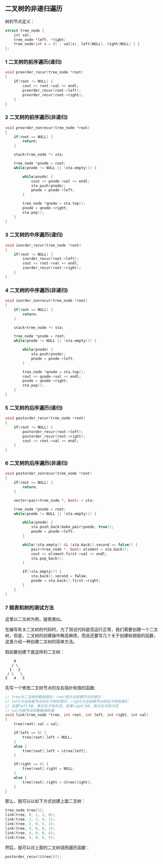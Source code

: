 ## 二叉树的非递归遍历

树的节点定义：

``` C++
struct tree_node {
	int val;
	tree_node *left, *right;
	tree_node(int x = 0) : val(x), left(NULL), right(NULL) { }
};
```

### 1 二叉树的前序遍历(递归)

``` C++
void preorder_recur(tree_node *root)
{
	if(root != NULL) {
		cout << root->val << endl;
		preorder_recur(root->left);
		preorder_recur(root->right);
	}
}
```

### 2 二叉树的前序遍历(非递归)

``` C++
void preorder_nonrecur(tree_node *root)
{
	if(root == NULL) {
		return;
	}

	stack<tree_node *> sta;

	tree_node *pnode = root;
	while(pnode != NULL || !sta.empty()) {

		while(pnode) {
			cout << pnode->val << endl;
			sta.push(pnode);
			pnode = pnode->left;
		}

		tree_node *qnode = sta.top();
		pnode = qnode->right;
		sta.pop();
	}
}
```

### 3 二叉树的中序遍历(递归)

``` C++
void inorder_recur(tree_node *root)
{
	if(root != NULL) {
		inorder_recur(root->left);
		cout << root->val << endl;
		inorder_recur(root->right);
	}
}
```

### 4 二叉树的中序遍历(非递归)

``` C++
void inorder_nonrecur(tree_node *root)
{
	if(root == NULL) {
		return;
	}

	stack<tree_node *> sta;

	tree_node *pnode = root;
	while(pnode != NULL || !sta.empty()) {

		while(pnode) {
			sta.push(pnode);
			pnode = pnode->left;
		}

		tree_node *qnode = sta.top();
		cout << qnode->val << endl;
		pnode = qnode->right;
		sta.pop();
	}
}
```

### 5 二叉树的后序遍历(递归)

``` C++
void postorder_recur(tree_node *root)
{
	if(root != NULL) {
		postorder_recur(root->left);
		postorder_recur(root->right);
		cout << root->val << endl;
	}
}
```

### 6 二叉树的后序遍历(非递归)

``` C++
void postorder_nonrecur(tree_node *root)
{
	if(root == NULL) {
		return;
	}

	vector<pair<tree_node *, bool> > sta;

	tree_node *pnode = root;
	while(pnode != NULL || !sta.empty()) {

		while(pnode) {
			sta.push_back(make_pair(pnode, true));
			pnode = pnode->left;
		}

		while(!sta.empty() && (sta.back().second == false)) {
			pair<tree_node *, bool> eliment = sta.back();
			cout << eliment.first->val << endl;
			sta.pop_back();
		}

		if(!sta.empty()) {
			sta.back().second = false;
			pnode = sta.back().first->right;
		}
	}
}
```

### 7 链表和树的测试方法

这里以二叉树为例，链表类似。

在编写有关二叉树的代码时，为了测试代码是否运行正常，我们需要创建一个二叉树，但是，二叉树的创建操作略显麻烦，而且还要写几个关于创建和销毁的函数，这里介绍一种创建二叉树的简单方法。


假如要创建下面这样的二叉树：

```
    0
   / \
  1   2
 / \   \
3   4   5
```

先写一个修改二叉树节点的左右指针和值的函数:

``` C++
// tree为二叉树的数组指针，root表示当前根节点的索引
// left为当前根节点的左子树的索引，right为当前根节点的右子树的索引
// 如果left为0，表示左子树为空，如果right为0，表示右子树为空
// val为根节点的数据域的值
void link(tree_node *tree, int root, int left, int right, int val)
{
	tree[root].val = val;

	if(left == 0) {
		tree[root].left = NULL;
	}
	else {
		tree[root].left = &tree[left];
	}

	if(right == 0) {
		tree[root].right = NULL;
	}
	else {
		tree[root].right = &tree[right];
	}
}
```

那么，就可以以如下方式创建上面二叉树：

``` C++
tree_node tree[5];
link(tree, 0, 1, 2, 0);
link(tree, 1, 3, 4, 1);
link(tree, 2, 0, 5, 2);
link(tree, 3, 0, 0, 3);
link(tree, 4, 0, 0, 4);
link(tree, 5, 0, 0, 5);
```

然后，就可以对上面的二叉树调用遍历函数：

``` C++
postorder_recur(&tree[0]);
```
